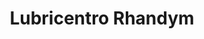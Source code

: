 ---
title: "Lubricentro Rhandym"
url: /trujillo/lubricentro-rhandym/
shop: reparación de automóviles
---